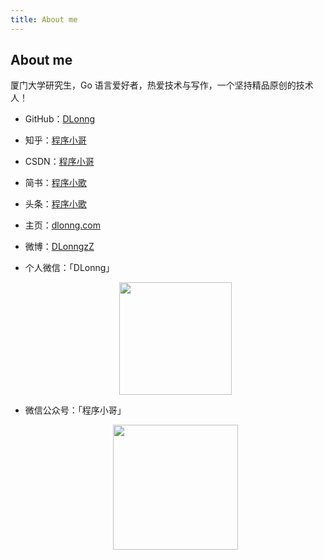 ```yaml
---
title: About me
---
```


## About me
厦门大学研究生，Go 语言爱好者，热爱技术与写作，一个坚持精品原创的技术人！

- GitHub：[DLonng](https://github.com/dlonng)
- 知乎：[程序小哥](https://www.zhihu.com/people/DLonng/activities)
- CSDN：[程序小哥](https://blog.csdn.net/cdeveloperV)
- 简书：[程序小歌](https://www.jianshu.com/u/b27c3fe5ed63)
- 头条：[程序小歌](https://www.toutiao.com/c/user/92980732255/#mid=1593181062528004)
- 主页：[dlonng.com](http://dlonng.com)
- 微博：[DLonngzZ](https://weibo.com/6431777967/profile?topnav=1&wvr=6&is_all=1)
- 个人微信：「DLonng」
  <div  align="center">
  <img src="{{ site.url }}/images/DLonng.png" width = "180" height = "180"/>

- 微信公众号：「程序小哥」
  <div  align="center">
  <img src="{{ site.url }}/images/wechart.jpg" width = "200" height = "200"/>
